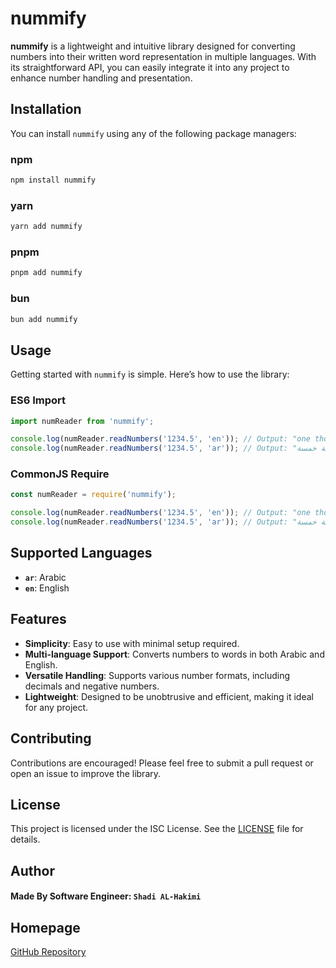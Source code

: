 # nummify

**nummify** is a lightweight and intuitive library designed for converting numbers into their written word representation in multiple languages. With its straightforward API, you can easily integrate it into any project to enhance number handling and presentation.

## Installation

You can install `nummify` using any of the following package managers:

### npm

```bash
npm install nummify
```

### yarn

```bash
yarn add nummify
```

### pnpm

```bash
pnpm add nummify
```

### bun

```bash
bun add nummify
```

## Usage

Getting started with `nummify` is simple. Here’s how to use the library:

### ES6 Import

```javascript
import numReader from 'nummify';

console.log(numReader.readNumbers('1234.5', 'en')); // Output: "one thousand two hundred thirty four point five"
console.log(numReader.readNumbers('1234.5', 'ar')); // Output: "الف ومئتان وأربعة وثلاثون فاصلة خمسة"
```

### CommonJS Require

```javascript
const numReader = require('nummify');

console.log(numReader.readNumbers('1234.5', 'en')); // Output: "one thousand two hundred thirty four point five"
console.log(numReader.readNumbers('1234.5', 'ar')); // Output: "الف ومئتان وأربعة وثلاثون فاصلة خمسة"
```

## Supported Languages

- **`ar`**: Arabic
- **`en`**: English

## Features

- **Simplicity**: Easy to use with minimal setup required.
- **Multi-language Support**: Converts numbers to words in both Arabic and English.
- **Versatile Handling**: Supports various number formats, including decimals and negative numbers.
- **Lightweight**: Designed to be unobtrusive and efficient, making it ideal for any project.

## Contributing

Contributions are encouraged! Please feel free to submit a pull request or open an issue to improve the library.

## License

This project is licensed under the ISC License. See the [LICENSE](LICENSE) file for details.

## Author

#### Made By Software Engineer: `Shadi AL-Hakimi`

## Homepage

[GitHub Repository](https://github.com/HakimiDev/nummify)
